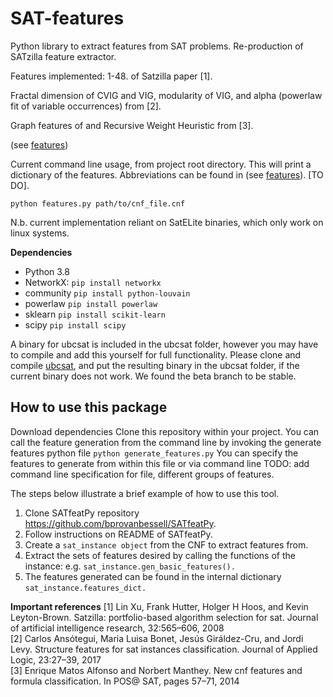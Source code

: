 # SAT-features

Python library to extract features from SAT problems. Re-production of SATzilla feature extractor.

Features implemented:
1-48. of Satzilla paper [1].

Fractal dimension of CVIG and VIG, modularity of VIG, and alpha (powerlaw fit of variable occurrences) from [2].

Graph features of and Recursive Weight Heuristic from [3].

(see [features](documentation/features.md))

Current command line usage, from project root directory.
This will print a dictionary of the features. Abbreviations can be found in (see [features](documentation/features.md)). [TO DO].
```
python features.py path/to/cnf_file.cnf
```

N.b. current implementation reliant on SatELite binaries, which only work on linux systems.

**Dependencies**
- Python 3.8
- NetworkX:  ```pip install networkx```
- community ```pip install python-louvain```
- powerlaw ```pip install powerlaw```
- sklearn ```pip install scikit-learn```
- scipy ```pip install scipy```

A binary for ubcsat is included in the ubcsat folder, however you may have to compile and add this yourself for full functionality.
Please clone and compile [ubcsat](https://github.com/dtompkins/ubcsat/tree/beta), and put the resulting binary in the ubcsat folder, if the current binary does not work. We found the beta branch to be stable.

## How to use this package
Download dependencies
Clone this repository within your project.
You can call the feature generation from the command line by invoking the generate features python file
```python generate_features.py```
You can specify the features to generate from within this file or via command line 
TODO: add command line specification for file, different groups of features.

The steps below illustrate a brief example of how to use this tool.
1. Clone SATfeatPy repository https://github.com/bprovanbessell/SATfeatPy.
2. Follow instructions on README of SATfeatPy.
3. Create a ```sat_instance object``` from the CNF to extract features from.
4. Extract the sets of features desired by calling the functions of the instance:
e.g. ```sat_instance.gen_basic_features().```
5. The features generated can be found in the internal dictionary ```sat_instance.features_dict.```

**Important references**
[1] Lin Xu, Frank Hutter, Holger H Hoos, and Kevin Leyton-Brown. Satzilla: portfolio-based algorithm selection for sat. 
Journal of artificial intelligence research, 32:565–606, 2008  
[2] Carlos Ansótegui, Maria Luisa Bonet, Jesús Giráldez-Cru, and Jordi Levy. Structure features 
for sat instances classification. Journal of Applied Logic, 23:27–39, 2017  
[3] Enrique Matos Alfonso and Norbert Manthey. New cnf features and formula classification. In
POS@ SAT, pages 57–71, 2014
